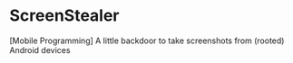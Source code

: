 # ScreenStealer
[Mobile Programming] A little backdoor to take screenshots from (rooted) Android devices

